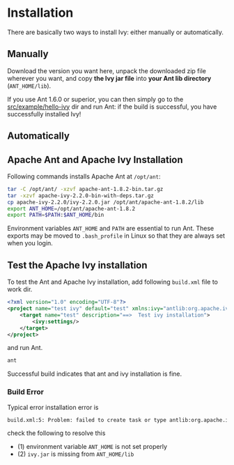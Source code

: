 # Installation

There are basically two ways to install Ivy: either manually or automatically.

## Manually

Download the version you want here, unpack the downloaded zip file wherever you want, and copy **the Ivy jar file** into **your Ant lib directory** (`ANT_HOME/lib`).

If you use Ant 1.6.0 or superior, you can then simply go to the [src/example/hello-ivy](https://gitbox.apache.org/repos/asf?p=ant-ivy.git;a=tree;f=src/example;hb=HEAD) dir and run Ant: if the build is successful, you have successfully installed Ivy!

## Automatically

## Apache Ant and Apache Ivy Installation

Following commands installs Apache Ant at `/opt/ant`:

```bash
tar -C /opt/ant/ -xzvf apache-ant-1.8.2-bin.tar.gz
tar -xzvf apache-ivy-2.2.0-bin-with-deps.tar.gz
cp apache-ivy-2.2.0/ivy-2.2.0.jar /opt/ant/apache-ant-1.8.2/lib
export ANT_HOME=/opt/ant/apache-ant-1.8.2
export PATH=$PATH:$ANT_HOME/bin
```

Environment variables `ANT_HOME` and `PATH` are essential to run Ant. These exports may be moved to `.bash_profile` in Linux so that they are always set when you login.

## Test the Apache Ivy installation

To test the Ant and Apache Ivy installation, add following `build.xml` file to work dir.

```xml
<?xml version="1.0" encoding="UTF-8"?>
<project name="test ivy" default="test" xmlns:ivy="antlib:org.apache.ivy.ant">
    <target name="test" description="==>  Test ivy installation">
        <ivy:settings/>
    </target>
</project>
```

and run Ant.

```bash
ant
```

Successful build indicates that ant and ivy installation is fine.

### Build Error

Typical error installation error is

```xml
build.xml:5: Problem: failed to create task or type antlib:org.apache.ivy.ant:settings
```

check the following to resolve this

- (1) environment variable `ANT_HOME` is not set properly
- (2) `ivy.jar` is missing from `ANT_HOME/lib`



